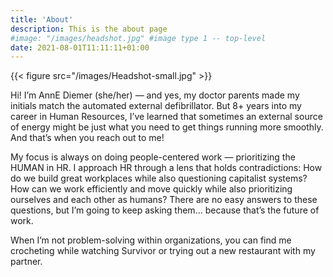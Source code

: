 ```yaml
---
title: 'About'
description: This is the about page
#image: "/images/headshot.jpg" #image type 1 -- top-level
date: 2021-08-01T11:11:11+01:00
---
```



<!-- Image type 2: "inline" -->
{{< figure src="/images/Headshot-small.jpg"  >}}

Hi! I’m AnnE Diemer (she/her) — and yes, my doctor parents made my initials match the automated external defibrillator. But 8+ years into my career in Human Resources, I’ve learned that sometimes an external source of energy might be just what you need to get things running more smoothly. And that’s when you reach out to me!

My focus is always on doing people-centered work — prioritizing the HUMAN in HR. I approach HR through a lens that holds contradictions: How do we build great workplaces while also questioning capitalist systems? How can we work efficiently and move quickly while also prioritizing ourselves and each other as humans? There are no easy answers to these questions, but I’m going to keep asking them… because that’s the future of work.

When I’m not problem-solving within organizations, you can find me crocheting while watching Survivor or trying out a new restaurant with my partner.

